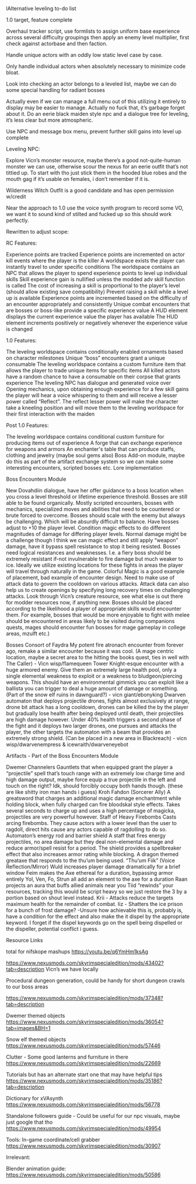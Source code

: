 lAlternative leveling to-do list

1.0 target, feature complete

Overhaul tracker script, use formlists to assign uniform base experience across several difficulty groupings then apply an enemy level multiplier, first check against actorbase and then faction. 

Handle unique actors with an oddly low static level case by case.

Only handle individual actors when absolutely necessary to minimize code bloat.

Look into checking an actor belongs to a leveled list, maybe we can do some special handling for radiant bosses

Actually even if we can manage a full menu out of this utilizing it entirely to display may be easier to manage. Actually no fuck that, it’s garbage forget about it. Do an eerie black maiden style npc and a dialogue tree for leveling, it’s less clear but more atmospheric.

Use NPC and message box menu, prevent further skill gains into level up complete

Leveling NPC:

Explore Vicn’s monster resource, maybe there’s a good not-quite-human monster we can use, otherwise scour the nexus for an eerie outfit that’s not tittied up. To start with tho just stick them in the hooded blue robes and the mouth gag if it’s usable on females, i don’t remember if it is.

Wilderness Witch Outfit is a good candidate and has open permission w/credit

Near the approach to 1.0 use the voice synth program to record some VO, we want it to sound kind of stilted and fucked up so this should work perfectly.

Rewritten to adjust scope:

RC Features:

Experience points are tracked
Experience points are incremented on actor kill events where the player is the killer
A worldspace exists the player can instantly travel to under specific conditions
The worldspace contains an NPC that allows the player to spend experience points to level up individual skills
Skill experience gain is nullified unless the modded adv skill function is called
The cost of increasing a skill is proportional to the player’s level (should allow existing save compatibility)
Prevent raising a skill while a level up is available
Experience points are incremented based on the difficulty of an encounter appropriately and consistently
Unique combat encounters that are bosses or boss-like provide a specific experience value
A HUD element displays the current experience value the player has available
The HUD element increments positively or negatively whenever the experience value is changed

1.0 Features:

The leveling worldspace contains conditionally enabled ornaments based on character milestones
Unique “boss” encounters grant a unique consumable
The leveling worldspace contains a custom furniture item that allows the player to trade unique items for specific items
All killed actors have a random chance to have a consumable on their corpse that grants experience
The leveling NPC has dialogue and generated voice over
Opening mechanics, upon obtaining enough experience for a few skill gains the player will hear a voice whispering to them and will receive a lesser power called “Reflect”.
The reflect lesser power will make the character take a kneeling position and will move them to the leveling worldspace for their first interaction with the maiden



Post 1.0 Features:
	
The leveling worldspace contains conditional custom furniture for producing items out of experience
A forge that can exchange experience for weapons and armors
An enchanter's table that can produce staffs, clothing and jewelry (maybe soul gems also)
Boss Add-on module, maybe do this as part of the artifact exchange system so we can make some interesting encounters, scripted bosses etc.
Lore implementation 



Boss Encounters Module

New Dovahdiin dialogue, have her offer guidance to a boss location when you cross a level threshold or lifetime experience threshold. Bosses are still able to be found organically.
Mostly scripted encounters, bosses with mechanics, specialized moves and abilities that need to be countered or brute forced to overcome.
Bosses should scale with the enemy but always be challenging. Which will be absurdly difficult to balance.
Have bosses adjust to +10 the player level. Condition magic effects to do different magnitudes of damage for differing player levels. Normal damage might be a challenge though I think we can magic effect and still apply “weapon” damage, have it bypass spell resistance to stop it being resisted.
Bosses need logical resistances and weaknesses. I.e. a fiery boss should be extremely resistant if-not invulnerable to fire damage but much weaker to ice.
Ideally we utilize existing locations for these fights in areas the player will travel through naturally in the game. Colorful Magic is a good example of placement, bad example of encounter design.
Need to make use of attack data to govern the cooldown on various attacks.
Attack data can also help us to create openings by specifying long recovery times on challenging attacks.
Look through Vicn’s creature resource, see what else is out there for modder resources now, if anything new.
Bosses should be placed according to the likelihood a player of appropriate skills would encounter them. For example, bosses that would be more enjoyable to fight with melee should be encountered in areas likely to be visited during companions quests, mages should encounter fun bosses for mage gameplay in college areas, mzulft etc.)



Bosses
Consort of Faydra
My potent fire atronach encounter from forever ago, remake a similar encounter because it was cool. (A mage centric location, maybe a secret area to the hitting the books quest, ties in well with The Caller) - Vicn wisp/flamequeen
Tower Knight-esque encounter with a huge armored enemy. Give them an extremely large health pool, only a single elemental weakness to exploit or a weakness to bludgeon/piercing weapons. This should have an environmental gimmick you can exploit like a ballista you can trigger to deal a huge amount of damage or something. (Part of the snow elf ruins in dawnguard?) - vicn giant/ebonyking
Dwarven automaton that deploys projectile drones, fights almost exclusively at range, drone bit attack has a long cooldown, drones can be killed the by the player but gradually lose health after being deployed until death, their projectiles are high damage however. Under 40% health triggers a second phase of the fight and it deploys two larger drones, one pursues and attacks the player, the other targets the automaton with a beam that provides an extremely strong shield. (Can be placed in a new area in Blackreach) - vicn wisp/dwarvenempress & icewraith/dwarveneyebot



Artifacts - Part of the Boss Encounters Module

Dwemer Channelers
Gauntlets that when equipped grant the player a “projectile” spell that’s touch range with an extremely low charge time and high damage output, maybe force equip a true projectile in the left and touch on the right? Idk, should forcibly occupy both hands though. (these are like shitty iron man hands i guess)
Kroh Fahdon (Sorcerer Ally) 
A greatsword that charges an additional magic damage enchantment while holding block, when fully charged can fire bloodskal style effects. Takes several seconds to charge up and uses a high percentage of magicka, projectiles are very powerful however.
Staff of Heavy Firebombs
Casts arcing firebombs. They cause actors with a lower level than the user to ragdoll, direct hits cause any actors capable of ragdolling to do so.
Automaton’s energy rod and barrier shield 
A staff that fires energy projectiles, no area damage but they deal non-elemental damage and reduce armor/spell resist for a period. The shield provides a spellbreaker effect that also increases armor rating while blocking.
A dragon themed greataxe that responds to the thu’um being used. “Thu’um Fiik” (Voice Reflection/Mirror)
Wuld increases player damage dramatically for a brief window
Feim makes the Axe ethereal for a duration, bypassing armor entirely
Yol, Ven, Fo, Strun all add an element to the axe for a duration
Raan projects an aura that buffs allied animals near you
Tiid “rewinds” your resources, tracking this would be script heavy so we just restore the 3 by a portion based on shout level instead.
Krii - Attacks reduce the targets maximum health for the remainder of combat.
Iiz - Shatters the ice prison for a bunch of frost damage? -Unsure how achievable this is, probably is, have a condition for the effect and also make the it dispel by the appropriate keyword. I forget if the dispel keywords go on the spell being dispelled or the dispeller, potential conflict i guess.



Resource Links

total for nifskope mashups
https://youtu.be/q6YmHm1ksAg

https://www.nexusmods.com/skyrimspecialedition/mods/43402?tab=description
Vicn’s we have locally

Procedural dungeon generation, could be handy for short dungeon crawls to our boss areas

https://www.nexusmods.com/skyrimspecialedition/mods/37348?tab=description

Dwemer themed objects
https://www.nexusmods.com/skyrimspecialedition/mods/36054?tab=images&BH=1 

Snow elf themed objects
https://www.nexusmods.com/skyrimspecialedition/mods/57446 

Clutter - Some good lanterns and furniture in there
https://www.nexusmods.com/skyrimspecialedition/mods/22669 

Tutorials but has an alternate start one that may have helpful tips
https://www.nexusmods.com/skyrimspecialedition/mods/35186?tab=description 

Dictionary for xVAsynth
https://www.nexusmods.com/skyrimspecialedition/mods/56778 

Standalone followers guide - Could be useful for our npc visuals, maybe just google that tho
https://www.nexusmods.com/skyrimspecialedition/mods/49954 

Tools:
In-game coordinate/cell grabber
https://www.nexusmods.com/skyrimspecialedition/mods/30907 


Irrelevant:

Blender animation guide:
https://www.nexusmods.com/skyrimspecialedition/mods/50586 
